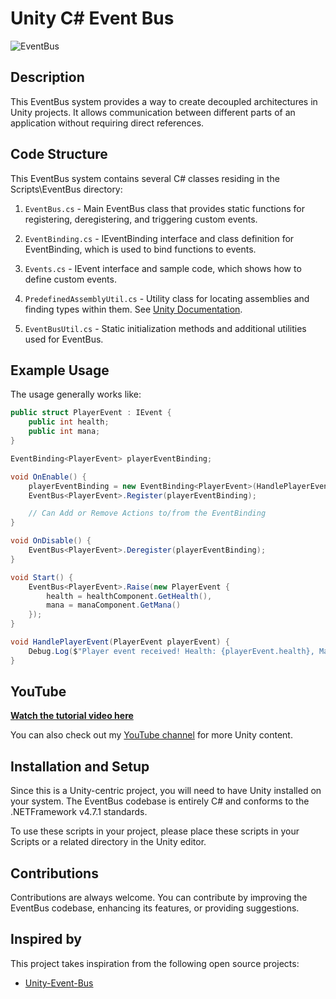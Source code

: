 ﻿# Unity C# Event Bus
 
 ![EventBus](https://github.com/adammyhre/Unity-Event-Bus/assets/38876398/1b053da8-4a22-4bef-a052-6bf7f3e24b7d)

## Description
This EventBus system provides a way to create decoupled architectures in Unity projects. It allows communication between different parts of an application without requiring direct references.

## Code Structure
This EventBus system contains several C# classes residing in the Scripts\EventBus directory:

1. `EventBus.cs` - Main EventBus class that provides static functions for registering, deregistering, and triggering custom events.

2. `EventBinding.cs` - IEventBinding interface and class definition for EventBinding, which is used to bind functions to events.

3. `Events.cs` - IEvent interface and sample code, which shows how to define custom events.

4. `PredefinedAssemblyUtil.cs` - Utility class for locating assemblies and finding types within them. See [Unity Documentation](https://docs.unity3d.com/Manual/ScriptCompileOrderFolders.html).

5. `EventBusUtil.cs` - Static initialization methods and additional utilities used for EventBus.


## Example Usage

The usage generally works like:

```csharp 
public struct PlayerEvent : IEvent {
    public int health;
    public int mana;
}

EventBinding<PlayerEvent> playerEventBinding;

void OnEnable() {    
    playerEventBinding = new EventBinding<PlayerEvent>(HandlePlayerEvent);
    EventBus<PlayerEvent>.Register(playerEventBinding);

    // Can Add or Remove Actions to/from the EventBinding
}

void OnDisable() {
    EventBus<PlayerEvent>.Deregister(playerEventBinding);
}

void Start() {
    EventBus<PlayerEvent>.Raise(new PlayerEvent {
        health = healthComponent.GetHealth(),
        mana = manaComponent.GetMana()
    });    
}

void HandlePlayerEvent(PlayerEvent playerEvent) {
    Debug.Log($"Player event received! Health: {playerEvent.health}, Mana: {playerEvent.mana}");
}
```

## YouTube

[**Watch the tutorial video here**](https://youtu.be/4_DTAnigmaQ)

You can also check out my [YouTube channel](https://www.youtube.com/@git-amend?sub_confirmation=1) for more Unity content.

## Installation and Setup
Since this is a Unity-centric project, you will need to have Unity installed on your system. The EventBus codebase is entirely C# and conforms to the .NETFramework v4.7.1 standards.

To use these scripts in your project, please place these scripts in your Scripts or a related directory in the Unity editor.

## Contributions
Contributions are always welcome. You can contribute by improving the EventBus codebase, enhancing its features, or providing suggestions.

## Inspired by

This project takes inspiration from the following open source projects:
- [Unity-Event-Bus](https://github.com/adammyhre/Unity-Event-Bus)
